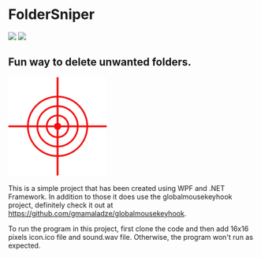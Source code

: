 # FolderSniper
![](https://img.shields.io/badge/WPF-100%25-blue)
![](https://img.shields.io/github/issues/Naktrem/FolderSniper)

## Fun way to delete unwanted folders.

<img src="Crosshair.png" alt="drawing" width="200"/>

This is a simple project that has been created using WPF and .NET Framework. In addition to those it does use the globalmousekeyhook
project, definitely check it out at https://github.com/gmamaladze/globalmousekeyhook.

To run the program in this project, first clone the code and then add 16x16 pixels icon.ico file and sound.wav file. Otherwise,
the program won't run as expected.
 
